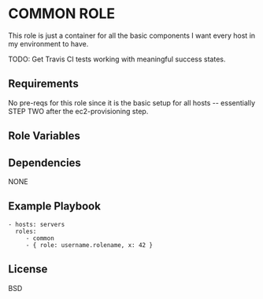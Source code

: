COMMON ROLE
=========

This role is just a container for all the basic components I want every host in my environment to have.

TODO:  Get Travis CI tests working with meaningful success states.

Requirements
------------

No pre-reqs for this role since it is the basic setup for all hosts -- essentially STEP TWO after the ec2-provisioning step.

Role Variables
--------------


Dependencies
------------

NONE

Example Playbook
----------------

    - hosts: servers
      roles:
         - common
         - { role: username.rolename, x: 42 }

License
-------

BSD
